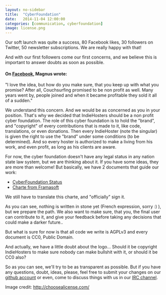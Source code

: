 ```yaml
---
layout: no-sidebar
title:  "CyberFoundation"
date:   2014-11-04 12:00:00
categories: [communication, cyberfoundation]
image: license.png
---
```


Our soft launch was quite a success, 80 Facebook likes, 30 followers on Twitter, 50 newsletter subscriptions. We are really happy with that!

And with our first followers come our first concerns, and we believe this is important to answer doubts as soon as possible.

#### On [Facebook](https://www.facebook.com/permalink.php?story_fbid=826221630755681&id=821708187873692&comment_id=826861500691694&offset=0&total_comments=5), Magnus wrote:

"I love the idea, but how do you make sure, that you keep up with what you promise? After all, Couchsurfing promised to be non profit as well. Many years went by, people joined and when it became profitable they sold it all of a sudden."

We understand this concern. And we would be as concerned as you in your position. That's why we decided that IndieHosters should be a non profit cyber foundation. The role of this cyber foundation is to hold the "brand", and "copyright" of every contributions that is made to it, like code, translations, or even donations. Then every IndieHoster (note the singular) is given the right to use the "brand" under some conditions (to be determined). And so every hoster is authorized to make a living from his work, and even profit, as long as his clients are aware.

For now, the cyber foundation doesn't have any legal status in any nation state law system, but we are thinking about it. If you have some ideas, they are more than welcome! But basically, we have 2 documents that guide our work:

* [CyberFoundation Status](https://github.com/indiehosters/documents/blob/master/cyberfoundation.md)
* [Charte from Framasoft](http://degooglisons-internet.org/nav/html/charte.html)

We still have to translate this charte, and "officially" sign it.

As you can see, nothing is written in stone yet (French expression, sorry :) ), but we prepare the path. We also want to make sure, that you, the final user can contribute to it, and give your feedback before taking any decisions that could make a darker future..

But what is sure for now is that all code we write is AGPLv3 and every document is CC0, Public Domain.

And actually, we have a little doubt about the logo... Should it be copyright IndieHosters to make sure nobody can make bullshit with it, or should it be CC0 also?

So as you can see, we'll try to be as transparent as possible. But if you have any questions, doubt, ideas, please, feel free to submit your changes on our [github account](https://github.com/indiehosters/) or even, come to discuss things with us in our [IRC channel](irc://chat.freenode.net/indiehosters).

Image credit: http://choosealicense.com/
